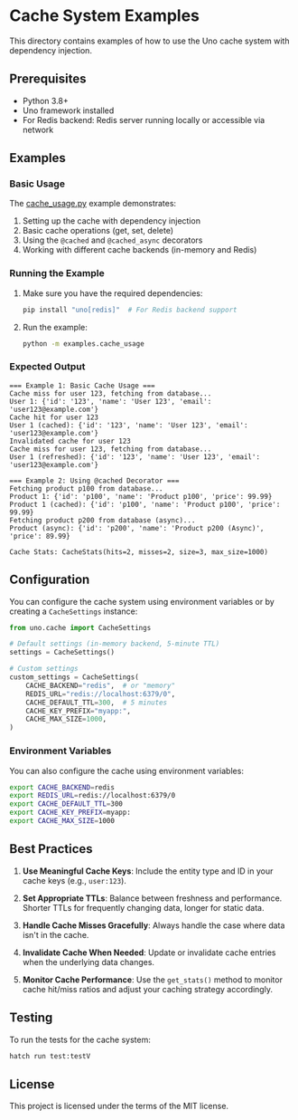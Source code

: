 # Cache System Examples

This directory contains examples of how to use the Uno cache system with dependency injection.

## Prerequisites

- Python 3.8+
- Uno framework installed
- For Redis backend: Redis server running locally or accessible via network

## Examples

### Basic Usage

The [cache_usage.py](cache_usage.py) example demonstrates:

1. Setting up the cache with dependency injection
2. Basic cache operations (get, set, delete)
3. Using the `@cached` and `@cached_async` decorators
4. Working with different cache backends (in-memory and Redis)

### Running the Example

1. Make sure you have the required dependencies:
   ```bash
   pip install "uno[redis]"  # For Redis backend support
   ```

2. Run the example:
   ```bash
   python -m examples.cache_usage
   ```

### Expected Output

```
=== Example 1: Basic Cache Usage ===
Cache miss for user 123, fetching from database...
User 1: {'id': '123', 'name': 'User 123', 'email': 'user123@example.com'}
Cache hit for user 123
User 1 (cached): {'id': '123', 'name': 'User 123', 'email': 'user123@example.com'}
Invalidated cache for user 123
Cache miss for user 123, fetching from database...
User 1 (refreshed): {'id': '123', 'name': 'User 123', 'email': 'user123@example.com'}

=== Example 2: Using @cached Decorator ===
Fetching product p100 from database...
Product 1: {'id': 'p100', 'name': 'Product p100', 'price': 99.99}
Product 1 (cached): {'id': 'p100', 'name': 'Product p100', 'price': 99.99}
Fetching product p200 from database (async)...
Product (async): {'id': 'p200', 'name': 'Product p200 (Async)', 'price': 89.99}

Cache Stats: CacheStats(hits=2, misses=2, size=3, max_size=1000)
```

## Configuration

You can configure the cache system using environment variables or by creating a `CacheSettings` instance:

```python
from uno.cache import CacheSettings

# Default settings (in-memory backend, 5-minute TTL)
settings = CacheSettings()

# Custom settings
custom_settings = CacheSettings(
    CACHE_BACKEND="redis",  # or "memory"
    REDIS_URL="redis://localhost:6379/0",
    CACHE_DEFAULT_TTL=300,  # 5 minutes
    CACHE_KEY_PREFIX="myapp:",
    CACHE_MAX_SIZE=1000,
)
```

### Environment Variables

You can also configure the cache using environment variables:

```bash
export CACHE_BACKEND=redis
export REDIS_URL=redis://localhost:6379/0
export CACHE_DEFAULT_TTL=300
export CACHE_KEY_PREFIX=myapp:
export CACHE_MAX_SIZE=1000
```

## Best Practices

1. **Use Meaningful Cache Keys**: Include the entity type and ID in your cache keys (e.g., `user:123`).

2. **Set Appropriate TTLs**: Balance between freshness and performance. Shorter TTLs for frequently changing data, longer for static data.

3. **Handle Cache Misses Gracefully**: Always handle the case where data isn't in the cache.

4. **Invalidate Cache When Needed**: Update or invalidate cache entries when the underlying data changes.

5. **Monitor Cache Performance**: Use the `get_stats()` method to monitor cache hit/miss ratios and adjust your caching strategy accordingly.

## Testing

To run the tests for the cache system:

```bash
hatch run test:testV
```

## License

This project is licensed under the terms of the MIT license.
